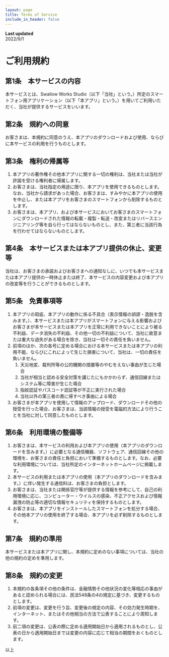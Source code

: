 ```yaml
---
layout: page
title: Terms of Service
include_in_header: false
---
```


**Last updated**  
2022/9/1

# ご利用規約
## 第1条　本サービスの内容
本サービスとは、Swallow Works Studio（以下「当社」という。）所定のスマートフォン用アプリケーション（以下「本アプリ」という。）を用いてご利用いただく、当社が提供するサービスをいいます。

## 第2条　規約への同意
お客さまは、本規約に同意のうえ、本アプリのダウンロードおよび使用、ならびに本サービスの利用を行うものとします。

## 第3条　権利の帰属等
1. 本アプリの著作権その他本アプリに関する一切の権利は、当社または当社が許諾を受ける権利者に帰属します。
2. お客さまは、当社指定の用途に限り、本アプリを使用できるものとします。なお、当社から請求があった場合、お客さまは、すみやかに本アプリの使用を中止し、または本アプリをお客さまのスマートフォンから削除するものとします。
3. お客さまは、本アプリ、および本サービスにおいてお客さまのスマートフォンにダウンロードされた情報の転載・複製・転送・改変またはリバースエンジニアリング等を自ら行ってはならないものとし、また、第三者に当該行為を行わせてはならないものとします。

## 第4条　本サービスまたは本アプリ提供の休止、変更等
当社は、お客さまの承諾およびお客さまへの通知なしに、いつでも本サービスまたは本アプリ提供の一時休止または終了、本サービスの内容変更および本アプリの改変等を行うことができるものとします。

## 第5条　免責事項等
1. 本アプリの瑕疵、本アプリの動作に係る不具合（表示情報の誤謬・逸脱を含みます。）、本サービスまたは本アプリがスマートフォンに与える影響およびお客さまが本サービスまたは本アプリを正常に利用できないことにより被る不利益、データ消失の不利益、その他一切の不利益について、当社に故意または重大な過失がある場合を除き、当社は一切その責任を負いません。
2. 前項のほか、次の各号に定める場合における本サービスまたは本アプリの利用不能、ならびにこれによって生じた損害について、当社は、一切の責任を負いません。  
    1. 天災地変、裁判所等の公的機関の措置等のやむをえない事由が生じた場合  
    2. 当社が相当と認める安全対策を講じたにもかかわらず、通信回線またはシステム等に障害が生じた場合  
    3. 指紋認証やパスコード認証等が不正に実行された場合  
    4. 当社以外の第三者の責に帰すべき事由による場合
3. お客さまが本アプリを使用して情報のアップロード、ダウンロードその他の授受を行った場合、お客さまは、当該情報の授受を電磁的方法により行うことを当社に対して同意したものとします。

## 第6条　利用環境の整備等
1. お客さまは、本サービスの利用および本アプリの使用（本アプリのダウンロードを含みます。）に必要となる通信機器、ソフトウェア、通信回線その他の環境を、お客さまの責任と負担において準備するものとします。なお、必要な利用環境については、当社所定のインターネットホームページに掲載します。
1. 本サービスの利用または本アプリの使用（本アプリのダウンロードを含みます。）に伴い発生する通信料は、お客さまの負担とします。
1. お客さまは、当社または関係官庁等が提供する情報を参考にして、自己の利用環境に応じ、コンピューター・ウイルスの感染、不正アクセスおよび情報漏洩の防止等の適切な情報セキュリティを保持するものとします。
1. お客さまは、本アプリをインストールしたスマートフォンを処分する場合、その他本アプリの使用を終了する場合、本アプリを必ず削除するものとします。

## 第7条　規約の準用
本サービスまたは本アプリに関し、本規約に定めのない事項については、当社の他の規約の定めを準用します。

## 第8条　規約の変更
1. 本規約の各条項その他の条件は、金融情勢その他状況の変化等相応の事由があると認められる場合には、民法548条の4の規定に基づき、変更するものとします。
1. 前項の変更は、変更を行う旨、変更後の規定の内容、その効力発生時期を、インターネット、またはその他相当の方法で公表することにより周知します。
1. 前二項の変更は、公表の際に定める適用開始日から適用されるものとし、公表の日から適用開始日までは変更の内容に応じて相当の期間をおくものとします。  

以上